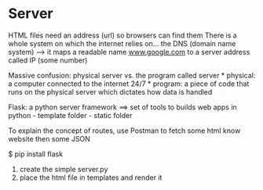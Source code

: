 Server
======

HTML files need an address (url) so browsers can find them
There is a whole system on which the internet relies on... the DNS (domain name system)
    --> it maps a readable name www.google.com to a server address called IP (some number)

Massive confusion: physical server vs. the program called server
    * physical: a computer connected to the internet 24/7
    * program: a piece of code that runs on the physical server which dictates how data is handled

Flask: a python server framework ==> set of tools to builds web apps in python
    - template folder
    - static folder

To explain the concept of routes, use Postman to fetch some html know website then some JSON

$ pip install flask

1. create the simple server.py
2. place the html file in templates and render it
